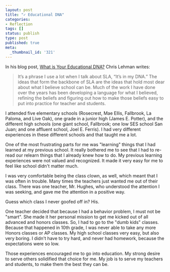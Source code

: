 ```yaml
---
layout: post
title: "✓ Educational DNA"
categories:
- Reflection
tags: []
status: publish
type: post
published: true
meta:
  _thumbnail_id: '321'
---
```


In his blog post, 
[What is Your Educational DNA?](http://practicaltheory.org/blog/2015/03/01/what-is-your-educational-dna/) Chris Lehman writes:


>It’s a phrase I use a lot when I talk about SLA, “It’s in my DNA.” The ideas that form the backbone of SLA are the ideas that hold most dear about what I believe school can be. Much of the work I have done over the years has been developing a language for what I believed, refining the beliefs and figuring out how to make those beliefs easy to put into practice for teacher and students.



I attended five elementary schools (Rosecrest, Mae Ellis, Fallbrook, La Paloma, and Live Oak), one grade in a junior high (James E. Potter), and the different high schools (one giant school, Fallbrook; one low SES school San Juan; and one affluent school, Joel E. Ferris). I had very different experiences in these different schools and that taught me a lot.


One of the most frustrating parts for me was "learning" things that I had learned at my previous school. It really bothered me to see that I had to re-read our relearn things that I already knew how to do. My previous learning experiences were not valued and recognized. It made it very easy for me to feel like school didn't matter much.


I was very comfortable being the class clown, as well, which meant that I was often in trouble. Many times the teachers just wanted me out of their class. There was one teacher, Mr. Hughes, who understood the attention I was seeking, and gave me the attention in a positive way.


Guess which class I never goofed off in? His.


One teacher decided that because I had a behavior problem, I must not be "smart". She made it her personal mission to get me kicked out of all advanced and honors classes. So, I had to go to the "dumb kids" classes. Because that happened in 10th grade, I was never able to take any more Honors classes or AP classes. My high school classes very easy, but also very boring. I didn't have to try hard, and never had homework, because the expectations were so low.


Those experiences encouraged me to go into education. My strong desire to serve others solidified that choice for me. My job is to serve my teachers and students, to make them the best they can be.
